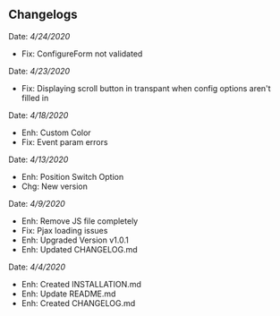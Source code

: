 ## Changelogs
Date: *4/24/2020*
- Fix: ConfigureForm not validated

Date: *4/23/2020*
- Fix: Displaying scroll button in transpant when config options aren't filled in

Date: *4/18/2020*
- Enh: Custom Color
- Fix: Event param errors

Date: *4/13/2020*
- Enh: Position Switch Option
- Chg: New version

Date: *4/9/2020*
- Enh: Remove JS file completely
- Fix: Pjax loading issues
- Enh: Upgraded Version v1.0.1
- Enh: Updated CHANGELOG.md

Date: *4/4/2020*
- Enh: Created INSTALLATION.md
- Enh: Update README.md
- Enh: Created CHANGELOG.md
